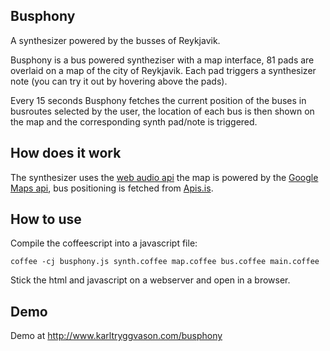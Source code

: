 ## Busphony

A synthesizer powered by the busses of Reykjavik.

Busphony is a bus powered syntheziser with a map interface, 81 pads are overlaid on a map of the city of Reykjavik. Each pad triggers a synthesizer note (you can try it out by hovering above the pads). 

Every 15 seconds Busphony fetches the current position of the buses in busroutes selected by the user, the location of each bus is then shown on the map and the corresponding synth pad/note is triggered.

## How does it work

The synthesizer uses the [web audio api](http://www.w3.org/TR/webaudio/) the map is powered by the [Google Maps api](https://developers.google.com/maps/), bus positioning is fetched from [Apis.is](http://docs.apis.is/). 

## How to use

Compile the coffeescript into a javascript file: 

    coffee -cj busphony.js synth.coffee map.coffee bus.coffee main.coffee

Stick the html and javascript on a webserver and open in a browser.

## Demo

Demo at http://www.karltryggvason.com/busphony
